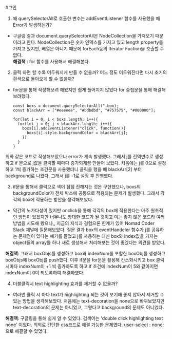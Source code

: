 #고민
<br>

1. 왜 querySelectorAll로 호출한 변수는 addEventListener 함수를 사용했을 때 Error가 발생하는가?

- 구글링 결과 document.querySelectorAll은 NodeCollection을 가져오기 때문이라고 한다. NodeCollection은 숫자 인덱스를 가지고 있고 length property를 가지고 있지만, 배열은 아니기 때문에 forEach등의 Iterator Fuction을 호출할 수 없다.
  <br>
  <strong>해결책</strong> : for 함수를 사용해서 해결해본다.
  <br>

2. 클릭 하면 할 수록 어두워지게 만들 수 없을까? 어느 정도 어두워진다면 다시 초기의 흰색으로 돌아오게 할 수 없을까?

- for문을 통해 작성해보려 해봤지만 쉽게 풀어지지 않았다 for 중첩문을 통해 해결해 보려했다.

  ```
  const boxs = document.querySelectorAll(".box);
  const blackArr = ["#eeeeee", "#bdbdbd", "#757575", "#000000"];

  for(let i = 0; i < boxs.length; i++){
    for(let j = 0; j < blackArr.length; i++){
      boxs[i].addEventListener("click", function(){
        boxs[i].style.backgroundColor = blackArr[j];
      })
    }
  }
  ```

위와 같은 코드로 작성해보았으나 error가 계속 발생했다. 그래서 j를 전역변수로 생성하고 if 문으로 j값을 클릭할 때마다 증가되게끔 만들어 보았다. 처음에는 j를 0으로 설정하고 1씩 증가하는 조건문을 사용했더니 클릭을 했을 때 blackArr[2] 부터 background로 나왔다. 그래서 j를 -1로 설정 후 진행했다.

3. if문을 통해서 클릭으로 색이 점점 진해지는 것은 구현했으나, boxs의 backgroundColor가 전체 박스에 공통으로 적용되는 문제가 발생했다. 그래서 각각의 box에 적용하는 방안을 생각해보았다.

- 약간의 노가다성이 있지만 onclick을 통해 각각의 box에 적용한다는 아주 원초적인 방법이 있겠지만 너무나도 방대한 코드가 될 것이고 이는 좋지 않은 코드라 여러 방법을 시도해 봤으나,, 지금의 지식과 경험으론 한계가 있어 Nomad Coder Slack 채널에 질문해보았다. 질문 결과 box의 eventHandeler 함수가 j를 공유하는 문제점이 있다는 얘기를 들었고 j를 사용하는 대신 box와 index값을 가지는 object들의 array를 하나 새로 생성해서 처리해보는 것이 좋겠다는 의견을 받았다.

<strong>해결책</strong>: 그래서 boxObjs를 생성하고 box와 indexNum를 포함한 boxObj를 생성하고 boxObjs에 boxObj를 push했다. 이후 if문을 for문을 활용해 간소화시키고 box 클릭시마다 indexNum이 +1 씩 증가하도록 하고 if 조건에 indexNum이 5와 같아지면 indexNum이 0이 되도록하여 해결하였다.

4. 더블클릭시 text highlighting 효과를 제거할 수 없을까?

- 여러번 클릭 시 마다 text가 highlighting 되는 것이 보기애 좋지 않아서 제거할 수 있는 방법을 생각해보았다. 처음에는 text-decoration을 none으로 바꿔보았지만 text-decoration의 문제는 아니었고, 그렇다고 background의 문제도 아니었다.

<strong>해결책</strong>: 구글링을 통해 쉽게 알 수 있었다. 검색어는 'double click highlighting text none' 이었다. 의외로 간단한 css코드로 해결 가능한 문제였다. user-select : none; 으로 해결할 수 있었다.
